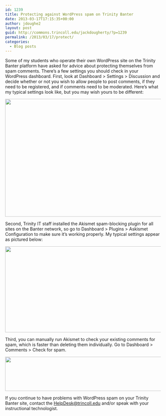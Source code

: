 ```yaml
---
id: 1239
title: Protecting against WordPress spam on Trinity Banter
date: 2013-03-17T17:15:35+00:00
author: jdoughe2
layout: post
guid: http://commons.trincoll.edu/jackdougherty/?p=1239
permalink: /2013/03/17/protect/
categories:
  - Blog posts
---
```

Some of my students who operate their own WordPress site on the Trinity Banter platform have asked for advice about protecting themselves from spam comments. There&#8217;s a few settings you should check in your WordPress dashboard. First, look at Dashboard > Settings > Discussion and decide whether or not you wish to allow people to post comments, if they need to be registered, and if comments need to be moderated. Here&#8217;s what my typical settings look like, but you may wish yours to be different:

<a href="http://commons.trincoll.edu/jackdougherty/2013/03/17/protect/discussionsettings/" rel="attachment wp-att-1243"><img class="aligncenter size-large wp-image-1243" alt="" src="http://commons.trincoll.edu/jackdougherty/files/2013/03/DiscussionSettings-640x382.png" width="640" height="382" /></a>

Second, Trinity IT staff installed the Akismet spam-blocking plugin for all sites on the Banter network, so go to Dashboard > Plugins > Askismet Configuration to make sure it&#8217;s working properly. My typical settings appear as pictured below:

<a href="http://commons.trincoll.edu/jackdougherty/2013/03/17/protect/akismetsettings/" rel="attachment wp-att-1244"><img class="aligncenter size-large wp-image-1244" alt="" src="http://commons.trincoll.edu/jackdougherty/files/2013/03/AkismetSettings-640x279.png" width="640" height="279" /></a>

Third, you can manually run Akismet to check your existing comments for spam, which is faster than deleting them individually. Go to Dashboard > Comments > Check for spam.

<a href="http://commons.trincoll.edu/jackdougherty/2013/03/17/protect/checkforspam/" rel="attachment wp-att-1245"><img class="aligncenter size-large wp-image-1245" alt="" src="http://commons.trincoll.edu/jackdougherty/files/2013/03/CheckforSpam-640x111.png" width="640" height="111" /></a>

If you continue to have problems with WordPress spam on your Trinity Banter site, contact the HelpDesk@trincoll.edu and/or speak with your instructional technologist.

&nbsp;